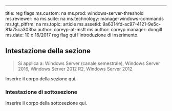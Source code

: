 ---
title: reg flags ms.custom: na ms.prod: windows-server-threshold ms.reviewer: na ms.suite: na ms.technology: manage-windows-commands ms.tgt_pltfrm: na ms.topic: article ms.assetid: 9a6314fd-ac97-4121-9e5c-81a75ca303ba author: coreyp-at-msft ms.author: coreyp manager: dongill ms.date: 10 o 16/2017 reg flag qui l'introduzione di inserimento.

## <a name="section-heading"></a>Intestazione della sezione

>Si applica a: Windows Server (canale semestrale), Windows Server 2016, Windows Server 2012 R2, Windows Server 2012

Inserire il corpo della sezione qui.

### <a name="subsection-heading"></a>Intestazione di sottosezione
Inserire il corpo della sottosezione qui.


